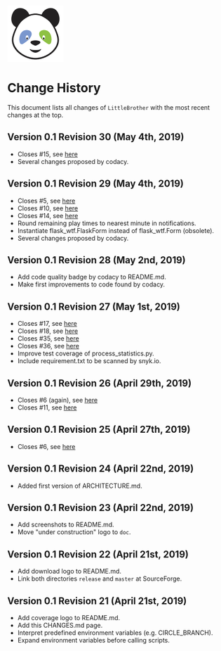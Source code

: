 ![LittleBrother-Logo](little_brother/static/icons/icon_baby-panda_128x128.png)

# Change History 

This document lists all changes of `LittleBrother` with the most recent changes at the top.

## Version 0.1 Revision 30 (May 4th, 2019)

*   Closes #15, see [here](https://github.com/marcus67/little_brother/issues/15)
*   Several changes proposed by codacy.

## Version 0.1 Revision 29 (May 4th, 2019)

*   Closes #5, see [here](https://github.com/marcus67/little_brother/issues/5)
*   Closes #10, see [here](https://github.com/marcus67/little_brother/issues/10)
*   Closes #14, see [here](https://github.com/marcus67/little_brother/issues/10)
*   Round remaining play times to nearest minute in notifications.
*   Instantiate flask_wtf.FlaskForm instead of flask_wtf.Form (obsolete).
*   Several changes proposed by codacy.
  
## Version 0.1 Revision 28 (May 2nd, 2019)

  * Add code quality badge by codacy to README.md.
  * Make first improvements to code found by codacy.

## Version 0.1 Revision 27 (May 1st, 2019)

  * Closes #17, see [here](https://github.com/marcus67/little_brother/issues/17)
  * Closes #18, see [here](https://github.com/marcus67/little_brother/issues/18)
  * Closes #35, see [here](https://github.com/marcus67/little_brother/issues/35)
  * Closes #36, see [here](https://github.com/marcus67/little_brother/issues/36)
  * Improve test coverage of process_statistics.py.
  * Include requirement.txt to be scanned by snyk.io.

## Version 0.1 Revision 26 (April 29th, 2019)

  * Closes #6 (again), see [here](https://github.com/marcus67/little_brother/issues/6)
  * Closes #11, see [here](https://github.com/marcus67/little_brother/issues/11)

## Version 0.1 Revision 25 (April 27th, 2019)

  * Closes #6, see [here](https://github.com/marcus67/little_brother/issues/6)

## Version 0.1 Revision 24 (April 22nd, 2019)

  * Added first version of ARCHITECTURE.md.

## Version 0.1 Revision 23 (April 22nd, 2019)

  * Add screenshots to README.md.
  * Move "under construction" logo to `doc`.

## Version 0.1 Revision 22 (April 21st, 2019)

  * Add download logo to README.md.
  * Link both directories `release` and `master` at SourceForge.

## Version 0.1 Revision 21 (April 21st, 2019)

  * Add coverage logo to README.md.
  * Add this CHANGES.md page.
  * Interpret predefined environment variables (e.g. CIRCLE_BRANCH).
  * Expand environment variables before calling scripts.
